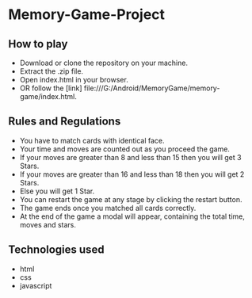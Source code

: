 # Memory-Game-Project

## How to play
  - Download or clone the repository on your machine.
  - Extract the .zip file.
  - Open index.html in your browser.
  - OR follow the [link] file:///G:/Android/MemoryGame/memory-game/index.html.

## Rules and Regulations
  - You have to match cards with identical face.
  - Your time and moves are counted out as you proceed the game.
  - If your moves are greater than 8 and less than 15 then you will get 3 Stars.
  - If your moves are greater than 16 and less than 18 then you will get 2 Stars.
  - Else you will get 1 Star.
  - You can restart the game at any stage by clicking the restart button.
  - The game ends once you matched all cards correctly.
  - At the end of the game a modal will appear, containing the total time, moves and  stars.

## Technologies used
  - html
  - css
  - javascript
